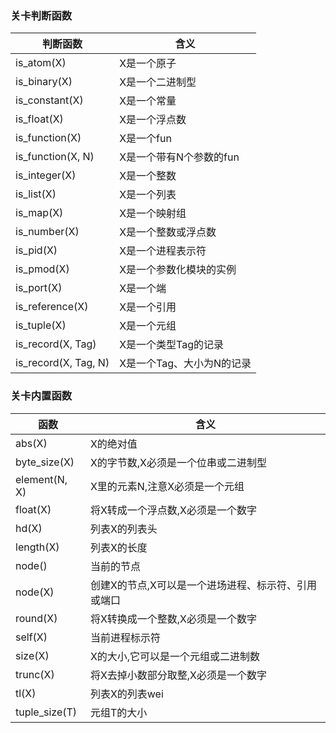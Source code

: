 ### 关卡判断函数

判断函数                  | 含义
------------------------|-------
is_atom(X)              |X是一个原子
is_binary(X)            |X是一个二进制型
is_constant(X)          |X是一个常量
is_float(X)             |X是一个浮点数
is_function(X)          |X是一个fun
is_function(X, N)       |X是一个带有N个参数的fun
is_integer(X)           |X是一个整数
is_list(X)              |X是一个列表
is_map(X)               |X是一个映射组
is_number(X)            |X是一个整数或浮点数
is_pid(X)               |X是一个进程表示符
is_pmod(X)              |X是一个参数化模块的实例
is_port(X)              |X是一个端
is_reference(X)         |X是一个引用
is_tuple(X)             |X是一个元组
is_record(X, Tag)       |X是一个类型Tag的记录
is_record(X, Tag, N)    |X是一个Tag、大小为N的记录


### 关卡内置函数

函数                     |含义
------------------------|-------
abs(X)                  |X的绝对值
byte_size(X)            |X的字节数,X必须是一个位串或二进制型
element(N, X)           |X里的元素N,注意X必须是一个元组
float(X)                |将X转成一个浮点数,X必须是一个数字
hd(X)                   |列表X的列表头
length(X)               |列表X的长度
node()                  |当前的节点
node(X)                 |创建X的节点,X可以是一个进场进程、标示符、引用或端口
round(X)                |将X转换成一个整数,X必须是一个数字
self(X)                 |当前进程标示符
size(X)                 |X的大小,它可以是一个元组或二进制数
trunc(X)                |将X去掉小数部分取整,X必须是一个数字
tl(X)                   |列表X的列表wei
tuple_size(T)           |元组T的大小